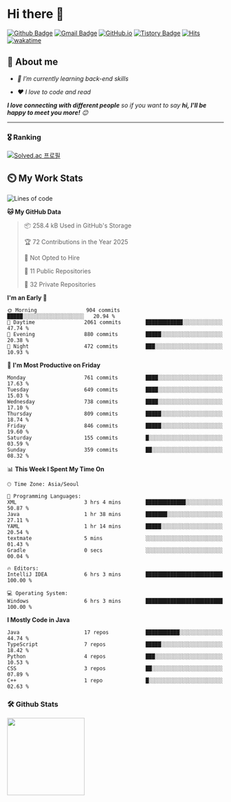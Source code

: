 # Hi there 👋
[![Github Badge](https://img.shields.io/badge/-uiw6unoh-grey?style=flat&logo=github&logoColor=white&link=https://github.com/uiw6unoh/)](https://www.github.com/uiw6unoh/) 
[![Gmail Badge](https://img.shields.io/badge/-uiw6unoh@naver.com-c14438?style=flat&logo=Gmail&logoColor=white&link=mailto:uiw6unoh@naver.com)](mailto:uiw6unoh@naver.com) 
[![GitHub.io](https://img.shields.io/badge/GitHub.io-orange?style=flat&logoColor=white)](https://uiw6unoh.github.io/)
[![Tistory Badge](https://img.shields.io/badge/Tech%20Blog-yellow?style=flat&logoColor=white)](https://www.uiw6unoh.com/)
[![Hits](https://hits.seeyoufarm.com/api/count/incr/badge.svg?url=https%3A%2F%2Fgithub.com%2Fuiw6unoh&count_bg=%2379C83D&title_bg=%23555555&icon=&icon_color=%23E7E7E7&title=hits&edge_flat=false)](https://hits.seeyoufarm.com)
[![wakatime](https://wakatime.com/badge/user/54252e40-b19e-45e1-9ec9-fb1c5a26c628.svg)](https://wakatime.com/@54252e40-b19e-45e1-9ec9-fb1c5a26c628)
<!-- [![Portfolio Badge](https://img.shields.io/badge/portfolio-web-blue?style=flat&link=https://github.com/uiw6unoh/)](https://github.com/uiw6unoh/)  -->

## 💬 About me
<em>
 
- 🌱 I’m currently learning back-end skills
 
- ❤️ I love to code and read
</em>

<em><b>I love connecting with different people</b> so if you want to say <b>hi, I'll be happy to meet you more!</b> 😊</em>

---
### 🎖️ Ranking
[![Solved.ac 프로필](http://mazassumnida.wtf/api/v2/generate_badge?boj=uiw6unoh)](https://www.acmicpc.net/user/uiw6unoh)

## ⏲️ My Work Stats
<!--[![uiw6unoh's wakatime stats](https://github-readme-stats.vercel.app/api/wakatime?username=uiw6unoh)]-->

<!--START_SECTION:waka-->
![Lines of code](https://img.shields.io/badge/From%20Hello%20World%20I%27ve%20Written-3.7%20million%20lines%20of%20code-blue)

**🐱 My GitHub Data** 

> 📦 258.4 kB Used in GitHub's Storage 
 > 
> 🏆 72 Contributions in the Year 2025
 > 
> 🚫 Not Opted to Hire
 > 
> 📜 11 Public Repositories 
 > 
> 🔑 32 Private Repositories 
 > 
**I'm an Early 🐤** 

```text
🌞 Morning                904 commits         █████░░░░░░░░░░░░░░░░░░░░   20.94 % 
🌆 Daytime                2061 commits        ████████████░░░░░░░░░░░░░   47.74 % 
🌃 Evening                880 commits         █████░░░░░░░░░░░░░░░░░░░░   20.38 % 
🌙 Night                  472 commits         ███░░░░░░░░░░░░░░░░░░░░░░   10.93 % 
```
📅 **I'm Most Productive on Friday** 

```text
Monday                   761 commits         ████░░░░░░░░░░░░░░░░░░░░░   17.63 % 
Tuesday                  649 commits         ████░░░░░░░░░░░░░░░░░░░░░   15.03 % 
Wednesday                738 commits         ████░░░░░░░░░░░░░░░░░░░░░   17.10 % 
Thursday                 809 commits         █████░░░░░░░░░░░░░░░░░░░░   18.74 % 
Friday                   846 commits         █████░░░░░░░░░░░░░░░░░░░░   19.60 % 
Saturday                 155 commits         █░░░░░░░░░░░░░░░░░░░░░░░░   03.59 % 
Sunday                   359 commits         ██░░░░░░░░░░░░░░░░░░░░░░░   08.32 % 
```


📊 **This Week I Spent My Time On** 

```text
🕑︎ Time Zone: Asia/Seoul

💬 Programming Languages: 
XML                      3 hrs 4 mins        █████████████░░░░░░░░░░░░   50.87 % 
Java                     1 hr 38 mins        ███████░░░░░░░░░░░░░░░░░░   27.11 % 
YAML                     1 hr 14 mins        █████░░░░░░░░░░░░░░░░░░░░   20.54 % 
textmate                 5 mins              ░░░░░░░░░░░░░░░░░░░░░░░░░   01.43 % 
Gradle                   0 secs              ░░░░░░░░░░░░░░░░░░░░░░░░░   00.04 % 

🔥 Editors: 
IntelliJ IDEA            6 hrs 3 mins        █████████████████████████   100.00 % 

💻 Operating System: 
Windows                  6 hrs 3 mins        █████████████████████████   100.00 % 
```

**I Mostly Code in Java** 

```text
Java                     17 repos            ███████████░░░░░░░░░░░░░░   44.74 % 
TypeScript               7 repos             █████░░░░░░░░░░░░░░░░░░░░   18.42 % 
Python                   4 repos             ███░░░░░░░░░░░░░░░░░░░░░░   10.53 % 
CSS                      3 repos             ██░░░░░░░░░░░░░░░░░░░░░░░   07.89 % 
C++                      1 repo              █░░░░░░░░░░░░░░░░░░░░░░░░   02.63 % 
```




<!--END_SECTION:waka-->

### 🛠️ Github Stats <br/>
<p>
  <img height="180em" src="https://github-readme-stats-git-masterrstaa-rickstaa.vercel.app/api?username=uiw6unoh&show_icons=true&include_all_commits=true">
 <!--
  <img height="180em" src="https://github-readme-stats-git-masterrstaa-rickstaa.vercel.app/api/top-langs/?username=uiw6unoh&layout=compact">
 -->
</p>

